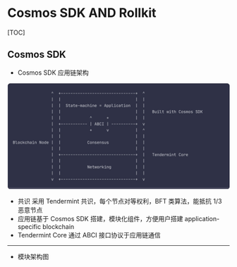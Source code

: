 # Cosmos SDK AND Rollkit

[TOC]

## Cosmos SDK

- Cosmos SDK 应用链架构

![archi](./pic/cosmosnode.jpg)

- 共识
  采用 Tendermint 共识，每个节点对等权利，BFT 类算法，能抵抗 1/3 恶意节点
- 应用链基于 Cosmos SDK 搭建，模块化组件，方便用户搭建 application-specific blockchain
- Tendermint Core 通过 ABCI 接口协议于应用链通信

---

- 模块架构图
